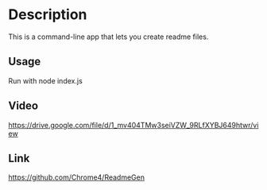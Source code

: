 # Description

This is a command-line app that lets you create readme files.

## Usage

Run with node index.js

## Video

https://drive.google.com/file/d/1_mv404TMw3seiVZW_9RLfXYBJ649htwr/view

## Link

https://github.com/Chrome4/ReadmeGen
